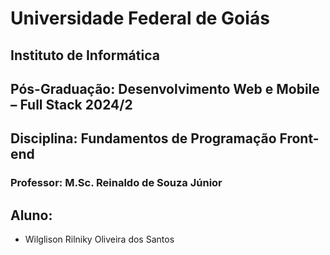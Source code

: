 # Universidade Federal de Goiás
## Instituto de Informática
## Pós-Graduação: Desenvolvimento Web e Mobile – Full Stack 2024/2
## Disciplina: Fundamentos de Programação Front-end
### Professor: M.Sc. Reinaldo de Souza Júnior

## Aluno:
- Wilglison Rilniky Oliveira dos Santos
